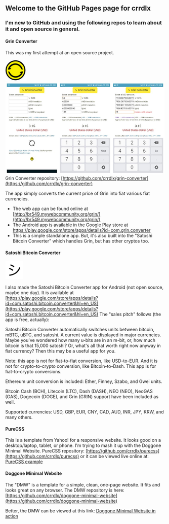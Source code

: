 ## Welcome to the GitHub Pages page for crrdlx

### I'm new to GitHub and using the following repos to learn about it and open source in general.

#### Grin Converter

This was my first attempt at an open source project.

![Grin Converter Logo](https://raw.githubusercontent.com/crrdlx/crrdlx.github.io/master/images/grin-converter.png)
![Grin Converter Logo](https://raw.githubusercontent.com/crrdlx/crrdlx.github.io/master/images/grin_app.jpg)
Grin Converter repository: [https://github.com/crrdlx/grin-converter](https://github.com/crrdlx/grin-converter)

The app simply converts the current price of Grin into fiat various fiat currencies.
* The web app can be found online at [http://br549.mywebcommunity.org/grin/](http://br549.mywebcommunity.org/grin/)
* The Android app is available in the Google Play store at <a href="https://play.google.com/store/apps/details?id=com.grin.converter">https://play.google.com/store/apps/details?id=com.grin.converter</a>
* This is a simple standalone app. But, it's also built into the "Satoshi Bitcoin Converter" which handles Grin, but has other cryptos too.

#### Satoshi Bitcoin Converter

![shi image](https://raw.githubusercontent.com/crrdlx/crrdlx.github.io/master/images/shi.png)

I also made the Satoshi Bitcoin Converter app for Android (not open source, maybe one day). It is available at [https://play.google.com/store/apps/details?id=com.satoshi.bitcoin.converter&hl=en_US](https://play.google.com/store/apps/details?id=com.satoshi.bitcoin.converter&hl=en_US) The "sales pitch" follows (the app is free, actually):

Satoshi Bitcoin Converter automatically switches units between bitcoin, mBTC, uBTC, and satoshi. A current value is displayed in major currencies. Maybe you've wondered how many u-bits are in an m-bit, or, how much bitcoin is that 15,000 satoshi? Or, what's all that worth right now anyway in fiat currency? Then this may be a useful app for you. 

Note: this app is not for fiat-to-fiat conversion, like USD-to-EUR. And it is not for crypto-to-crypto conversion, like Bitcoin-to-Dash. This app is for fiat-to-crypto conversions.

Ethereum unit conversion is included: Ether, Finney, Szabo, and Gwei units.

Bitcoin Cash (BCH), Litecoin (LTC), Dash (DASH), NEO (NEO), NeoGAS (GAS), Dogecoin (DOGE), and Grin (GRIN) support have been included as well. 

Supported currencies: USD, GBP, EUR, CNY, CAD, AUD, INR, JPY, KRW, and many others.

#### PureCSS
This is a template from Yahoo! for a responsive website. It looks good on a desktop/laptop, tablet, or phone. I'm trying to mash it up with the Doggone Minimal Website.
PureCSS repository: [https://github.com/crrdlx/purecss](https://github.com/crrdlx/purecss) or it can be viewed live online at: [PureCSS example](http://br549.mywebcommunity.org/pure/)

#### Doggone Minimal Website

The "DMW" is a template for a simple, clean, one-page website. It fits and looks great on any browser.
The DMW repository is here: [https://github.com/crrdlx/doggone-minimal-website](https://github.com/crrdlx/doggone-minimal-website)

Better, the DMW can be viewed at this link: [Doggone Minimal Website in action](https://crrdlx.github.io/pages/dmw.html)
